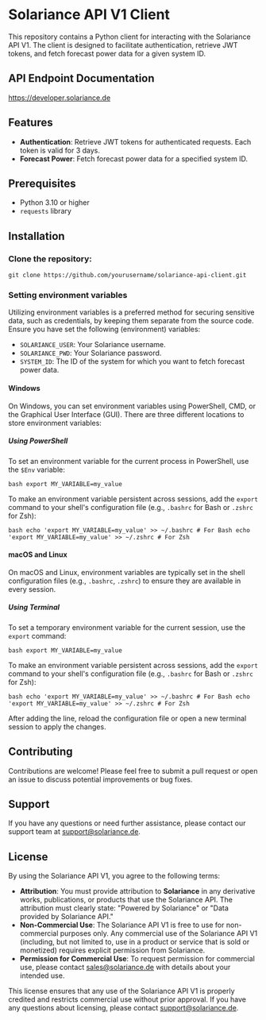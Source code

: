 # Solariance API V1 Client

This repository contains a Python client for interacting with the Solariance API V1. The client is designed to facilitate authentication, retrieve JWT tokens, and fetch forecast power data for a given system ID.

## API Endpoint Documentation
https://developer.solariance.de

## Features

- **Authentication**: Retrieve JWT tokens for authenticated requests. Each token is valid for 3 days.
- **Forecast Power**: Fetch forecast power data for a specified system ID.

## Prerequisites

- Python 3.10 or higher
- `requests` library

## Installation

### Clone the repository: 
```
git clone https://github.com/yourusername/solariance-api-client.git
```

### Setting environment variables

Utilizing environment variables is a preferred method for securing sensitive data, such as credentials, by keeping them separate from the source code.
Ensure you have set the following (environment) variables:

- `SOLARIANCE_USER`: Your Solariance username.
- `SOLARIANCE_PWD`: Your Solariance password.
- `SYSTEM_ID`: The ID of the system for which you want to fetch forecast power data.

#### Windows

On Windows, you can set environment variables using PowerShell, CMD, or the Graphical User Interface (GUI). There are three different locations to store environment variables:

##### Using PowerShell

To set an environment variable for the current process in PowerShell, use the `$Env` variable:
```
bash export MY_VARIABLE=my_value
```
To make an environment variable persistent across sessions, add the `export` command to your shell's configuration file (e.g., `.bashrc` for Bash or `.zshrc` for Zsh):
```
bash echo 'export MY_VARIABLE=my_value' >> ~/.bashrc # For Bash echo 'export MY_VARIABLE=my_value' >> ~/.zshrc # For Zsh
```

#### macOS and Linux

On macOS and Linux, environment variables are typically set in the shell configuration files (e.g., `.bashrc`, `.zshrc`) to ensure they are available in every session.

##### Using Terminal

To set a temporary environment variable for the current session, use the `export` command:
```
bash export MY_VARIABLE=my_value
```
To make an environment variable persistent across sessions, add the `export` command to your shell's configuration file (e.g., `.bashrc` for Bash or `.zshrc` for Zsh):
```
bash echo 'export MY_VARIABLE=my_value' >> ~/.bashrc # For Bash echo 'export MY_VARIABLE=my_value' >> ~/.zshrc # For Zsh
```

After adding the line, reload the configuration file or open a new terminal session to apply the changes.

## Contributing

Contributions are welcome! Please feel free to submit a pull request or open an issue to discuss potential improvements or bug fixes.

## Support

If you have any questions or need further assistance, please contact our support team at support@solariance.de.

## License

By using the Solariance API V1, you agree to the following terms:

- **Attribution**: You must provide attribution to **Solariance** in any derivative works, publications, or products that use the Solariance API. The attribution must clearly state: "Powered by Solariance" or "Data provided by Solariance API."
- **Non-Commercial Use**: The Solariance API V1 is free to use for non-commercial purposes only. Any commercial use of the Solariance API V1 (including, but not limited to, use in a product or service that is sold or monetized) requires explicit permission from Solariance.
- **Permission for Commercial Use**: To request permission for commercial use, please contact [sales@solariance.de](mailto:sales@solariance.de) with details about your intended use.

This license ensures that any use of the Solariance API V1 is properly credited and restricts commercial use without prior approval. If you have any questions about licensing, please contact [support@solariance.de](mailto:support@solariance.de).
